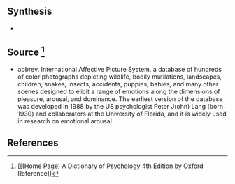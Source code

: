 ## Synthesis
- 
## Source [^1]
- abbrev. International Affective Picture System, a database of hundreds of color photographs depicting wildlife, bodily mutilations, landscapes, children, snakes, insects, accidents, puppies, babies, and many other scenes designed to elicit a range of emotions along the dimensions of pleasure, arousal, and dominance. The earliest version of the database was developed in 1988 by the US psychologist Peter J(ohn) Lang (born 1930) and collaborators at the University of Florida, and it is widely used in research on emotional arousal.
## References

[^1]: [[(Home Page) A Dictionary of Psychology 4th Edition by Oxford Reference]]